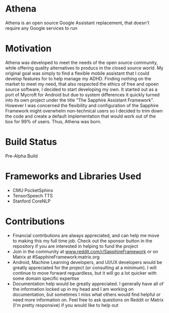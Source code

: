 # Athena
Athena is an open source Google Assistant replacement, that doesn't require any Google services to run

# Motivation
Athena was developed to meet the needs of the open source community, while offering quality alternatives to producs in the closed source world. My original goal was simply to find a flexible mobile assistant that I could develop features for to help manage my ADHD. Finding nothing on the market to meet my need, that also respected the ethics of free and opoen source software, I decided to start developing my own. It started out as a port of Mycroft for Android but due to system differences it quickly turned into its own project under the title "The Sapphire Assistant Framework". However I was concerned the flexibility and configuration of the Sapphire Framework might overwhelm non-technical users so I decided to trim down the code and create a default implementation that would work out of the box for 99% of users. Thus, Athena was born.

# Build Status
Pre-Alpha Build

# Frameworks and Libraries Used
* CMU PocketSphinx
* TensorSpeech TTS
* Stanford CoreNLP

# Contributions
* Financial contributions are always appreciated, and can help me move to making this my full time job. Check out the sponsor button in the repository if you are interested in helping to fund the project
* Join in the community at www.reddit.com/r/SapphireFramework or on Matrix at #SapphireFramework:matrix.org
* Android, Machine Learning developers, and UI/UX developers would be greatly appreciated for the project (or consulting at a minimum). I will continue to move forward reguardless, but it will go a lot quicker with some domain specific expertise
* Documentation help would be greatly appreciated. I generally have all of the information locked up in my head and I am working on documentation, but sometimes I miss what others would find helpful or need more information on. Feel free to ask questions on Reddit or Matrix (I'm pretty responsive) if you would like to help out
